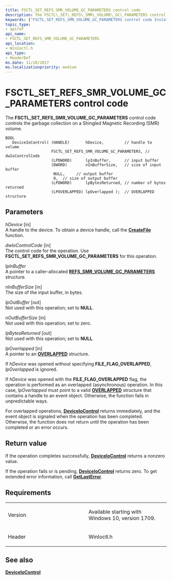 ```yaml
---
title: FSCTL_SET_REFS_SMR_VOLUME_GC_PARAMETERS control code
description: The FSCTL\_SET\_REFS\_SMR\_VOLUME\_GC\_PARAMETERS control code controls the garbage collection on a Shingled Magnetic Recording (SMR) volume.
keywords: ["FSCTL_SET_REFS_SMR_VOLUME_GC_PARAMETERS control code Installable File System Drivers"]
topic_type:
- apiref
api_name:
- FSCTL_SET_REFS_SMR_VOLUME_GC_PARAMETERS
api_location:
- WinIoctl.h
api_type:
- HeaderDef
ms.date: 11/28/2017
ms.localizationpriority: medium
---
```


# FSCTL\_SET\_REFS\_SMR\_VOLUME\_GC\_PARAMETERS control code


The **FSCTL\_SET\_REFS\_SMR\_VOLUME\_GC\_PARAMETERS** control code controls the garbage collection on a Shingled Magnetic Recording (SMR) volume.

```ManagedCPlusPlus
BOOL
   DeviceIoControl( (HANDLE)       hDevice,         // handle to volume
                    FSCTL_SET_REFS_SMR_VOLUME_GC_PARAMETERS, // dwIoControlCode
                    (LPDWORD)      lpInBuffer,      // input buffer
                    (DWORD)        nInBufferSize,   // size of input buffer
                     NULL,     // output buffer
                     0,  // size of output buffer
                    (LPDWORD)      lpBytesReturned, // number of bytes returned
                    (LPOVERLAPPED) lpOverlapped );  // OVERLAPPED structure
```

Parameters
----------

*hDevice* \[in\]  
A handle to the device. To obtain a device handle, call the [**CreateFile**](/windows/win32/api/fileapi/nf-fileapi-createfilea) function.

*dwIoControlCode* \[in\]  
The control code for the operation. Use **FSCTL\_SET\_REFS\_SMR\_VOLUME\_GC\_PARAMETERS** for this operation.

*lpInBuffer*   
A pointer to a caller-allocated [**REFS\_SMR\_VOLUME\_GC\_PARAMETERS**](/windows-hardware/drivers/ddi/ntifs/ns-ntifs-_refs_smr_volume_gc_parameters) structure.

*nInBufferSize* \[in\]  
The size of the input buffer, in bytes.

*lpOutBuffer* \[out\]  
Not used with this operation; set to **NULL**.

*nOutBufferSize* \[in\]  
Not used with this operation; set to zero.

*lpBytesReturned* \[out\]  
Not used with this operation; set to **NULL**.

*lpOverlapped* \[in\]  
A pointer to an [**OVERLAPPED**](/windows/win32/api/minwinbase/ns-minwinbase-overlapped) structure.

If *hDevice* was opened without specifying **FILE\_FLAG\_OVERLAPPED**, *lpOverlapped* is ignored.

If *hDevice* was opened with the **FILE\_FLAG\_OVERLAPPED** flag, the operation is performed as an overlapped (asynchronous) operation. In this case, *lpOverlapped* must point to a valid [**OVERLAPPED**](/windows/win32/api/minwinbase/ns-minwinbase-overlapped) structure that contains a handle to an event object. Otherwise, the function fails in unpredictable ways.

For overlapped operations, [**DeviceIoControl**](/windows/win32/api/ioapiset/nf-ioapiset-deviceiocontrol) returns immediately, and the event object is signaled when the operation has been completed. Otherwise, the function does not return until the operation has been completed or an error occurs.

Return value
------------

If the operation completes successfully, [**DeviceIoControl**](/windows/win32/api/ioapiset/nf-ioapiset-deviceiocontrol) returns a nonzero value.

If the operation fails or is pending, [**DeviceIoControl**](/windows/win32/api/ioapiset/nf-ioapiset-deviceiocontrol) returns zero. To get extended error information, call [**GetLastError**](/windows/win32/api/errhandlingapi/nf-errhandlingapi-getlasterror).

Requirements
------------

<table>
<colgroup>
<col width="50%" />
<col width="50%" />
</colgroup>
<tbody>
<tr class="odd">
<td align="left"><p>Version</p></td>
<td align="left"><p>Available starting with Windows 10, version 1709.</p></td>
</tr>
<tr class="even">
<td align="left"><p>Header</p></td>
<td align="left">WinIoctl.h</td>
</tr>
</tbody>
</table>

## See also


[**DeviceIoControl**](/windows/win32/api/ioapiset/nf-ioapiset-deviceiocontrol)

 

